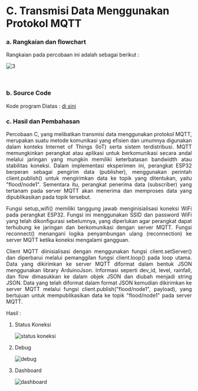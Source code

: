 # C. Transmisi Data Menggunakan Protokol MQTT


### a. Rangkaian dan flowchart
Rangkaian pada percobaan ini adalah sebagai berikut : 

![3](https://github.com/Muhmdwild/Sistem-Embeded/assets/150982519/ff01e0ca-2cf3-48dc-8544-46214b4c1575)

</br>


### b. Source Code
Kode program Diatas : <a href="/1/1.ino">di sini</a>

### c. Hasil dan Pembahasan
<p align="justify">Percobaan C, yang melibatkan transmisi data menggunakan protokol MQTT, merupakan suatu metode komunikasi yang efisien dan umumnya digunakan dalam konteks Internet of Things (IoT) serta sistem terdistribusi. MQTT memungkinkan perangkat atau aplikasi untuk berkomunikasi secara andal melalui jaringan yang mungkin memiliki keterbatasan bandwidth atau stabilitas koneksi. Dalam implementasi eksperimen ini, perangkat ESP32 berperan sebagai pengirim data (publisher), menggunakan perintah client.publish() untuk mengirimkan data ke topik yang ditentukan, yaitu "flood/node1". Sementara itu, perangkat penerima data (subscriber) yang tertanam pada server MQTT akan menerima dan memproses data yang dipublikasikan pada topik tersebut.</p>

<p align="justify">Fungsi setup_wifi() memiliki tanggung jawab menginisialisasi koneksi WiFi pada perangkat ESP32. Fungsi ini menggunakan SSID dan password WiFi yang telah dikonfigurasi sebelumnya, yang diperlukan agar perangkat dapat terhubung ke jaringan dan berkomunikasi dengan server MQTT. Fungsi reconnect() menangani logika penyambungan ulang (reconnection) ke server MQTT ketika koneksi mengalami gangguan.</p>

<p align="justify">Client MQTT diinisialisasi dengan menggunakan fungsi client.setServer() dan diperbarui melalui pemanggilan fungsi client.loop() pada loop utama. Data yang dikirimkan ke server MQTT diformat dalam bentuk JSON menggunakan library ArduinoJson. Informasi seperti dev_id, level, rainfall, dan flow dimasukkan ke dalam objek JSON dan diubah menjadi string JSON. Data yang telah diformat dalam format JSON kemudian dikirimkan ke server MQTT melalui fungsi client.publish("flood/node1", payload), yang bertujuan untuk mempublikasikan data ke topik "flood/node1" pada server MQTT.</p>

Hasil :

1. Status Koneksi

   ![status koneksi](https://github.com/Muhmdwild/Sistem-Embeded/assets/150982519/2e078d79-2c3c-4d07-ac8d-c24d46635981)

3. Debug

   ![debug](https://github.com/Muhmdwild/Sistem-Embeded/assets/150982519/534d102e-e7ac-49d0-bc8d-17b763bcd041)

4. Dashboard

   ![dashboard](https://github.com/Muhmdwild/Sistem-Embeded/assets/150982519/1620a30d-61ea-423d-a7a9-c1a8dd770960)


